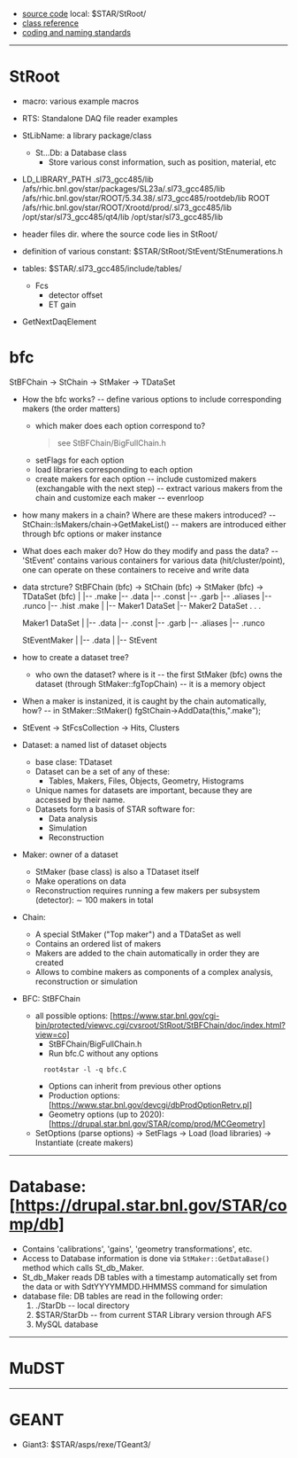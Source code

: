 * [source code](https://github.com/star-bnl/star-sw)
  local: $STAR/StRoot/
* [class reference](https://www.star.bnl.gov/webdata/dox/html/annotated.html)
* [coding and naming standards](https://drupal.star.bnl.gov/STAR/comp/sofi/soft-n-libs/standards)

------------------------------------------------------------------------------
# StRoot
  * macro: various example macros
  * RTS: Standalone DAQ file reader examples
  * StLibName: a library package/class
    * St...Db: a Database class
      * Store various const information, such as position, material, etc 

  * LD_LIBRARY_PATH
    .sl73_gcc485/lib
    /afs/rhic.bnl.gov/star/packages/SL23a/.sl73_gcc485/lib
    /afs/rhic.bnl.gov/star/ROOT/5.34.38/.sl73_gcc485/rootdeb/lib
    ROOT
    /afs/rhic.bnl.gov/star/ROOT/Xrootd/prod/.sl73_gcc485/lib
    /opt/star/sl73_gcc485/qt4/lib
    /opt/star/sl73_gcc485/lib
  * header files
    dir. where the source code lies in
    StRoot/
* definition of various constant:
  $STAR/StRoot/StEvent/StEnumerations.h
* tables:
  $STAR/.sl73_gcc485/include/tables/
  * Fcs
    * detector offset
    * ET gain


* GetNextDaqElement


# bfc
StBFChain -> StChain -> StMaker -> TDataSet 
* How the bfc works?
    -- define various options to include corresponding makers (the order matters)
	* which maker does each option correspond to?
	    > see StBFChain/BigFullChain.h
	* setFlags for each option
	* load libraries corresponding to each option
	* create makers for each option
    -- include customized makers (exchangable with the next step)
    -- extract various makers from the chain and customize each maker
    -- evenrloop

* how many makers in a chain? Where are these makers introduced?
    -- StChain::lsMakers/chain->GetMakeList()
    -- makers are introduced either through bfc options or maker instance
* What does each maker do? How do they modify and pass the data?
    -- 'StEvent' contains various containers for various data (hit/cluster/point),
       one can operate on these containers to receive and write data
* data strcture?
    StBFChain (bfc) -> StChain (bfc) -> StMaker (bfc) -> TDataSet (bfc)
							    |
							    |-- .make
							    |-- .data
							    |-- .const
							    |-- .garb
							    |-- .aliases
							    |-- .runco
							    |-- .hist
    .make
      |
      |-- Maker1 DataSet
      |-- Maker2 DataSet
      .
      .
      .

    Maker1 DataSet
	|
	|-- .data
	|-- .const
	|-- .garb
	|-- .aliases
	|-- .runco

    StEventMaker
	|
	|-- .data
	      |
	      |-- StEvent

* how to create a dataset tree?
    * who own the dataset? where is it
	-- the first StMaker (bfc) owns the dataset (through StMaker::fgTopChain)
	-- it is a memory object
* When a maker is instanized, it is caught by the chain automatically, how?
    -- in StMaker::StMaker()
	fgStChain->AddData(this,".make"); 
* StEvent -> StFcsCollection -> Hits, Clusters

* Dataset: a named list of dataset objects
  * base clase: TDataset
  * Dataset can be a set of any of these:
    * Tables, Makers, Files, Objects, Geometry, Histograms
  * Unique names for datasets are important, because they are accessed by their name.
  * Datasets form a basis of STAR software for:
      * Data analysis
      * Simulation
      * Reconstruction
* Maker: owner of a dataset
  * StMaker (base class) is also a TDataset itself
  * Make operations on data
  * Reconstruction requires running a few makers per subsystem (detector): ∼ 100 makers in total
* Chain:
  * A special StMaker ("Top maker") and a TDataSet as well
  * Contains an ordered list of makers
  * Makers are added to the chain automatically in order they are created
  * Allows to combine makers as components of a complex analysis, reconstruction or simulation
* BFC: StBFChain
  * all possible options: [https://www.star.bnl.gov/cgi-bin/protected/viewvc.cgi/cvsroot/StRoot/StBFChain/doc/index.html?view=co]
    * StBFChain/BigFullChain.h
    * Run bfc.C without any options
    ```
      root4star -l -q bfc.C
    ```
    * Options can inherit from previous other options
    * Production options: [https://www.star.bnl.gov/devcgi/dbProdOptionRetrv.pl]
    * Geometry options (up to 2020): [https://drupal.star.bnl.gov/STAR/comp/prod/MCGeometry]
  * SetOptions (parse options) -> SetFlags -> Load (load libraries) -> Instantiate (create makers)



------------------------------------------------------------------------------
# Database: [https://drupal.star.bnl.gov/STAR/comp/db]
  * Contains 'calibrations', 'gains', 'geometry transformations', etc.
  * Access to Database information is done via `StMaker::GetDataBase()` method
    which calls St_db_Maker.
  * St_db_Maker reads DB tables with a timestamp automatically set from the data
    or with SdtYYYYMMDD.HHMMSS command for simulation
  * database file: DB tables are read in the following order:
    1. ./StarDb -- local directory
    2. $STAR/StarDb -- from current STAR Library version through AFS
    3. MySQL database 

------------------------------------------------------------------------------
# MuDST

------------------------------------------------------------------------------
# GEANT
* Giant3: $STAR/asps/rexe/TGeant3/
